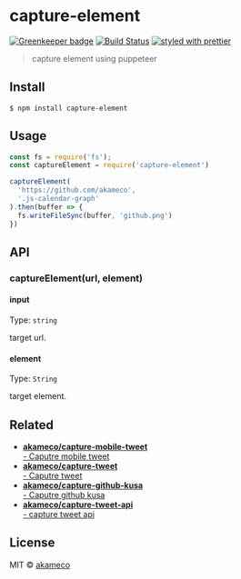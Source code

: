 # capture-element

[![Greenkeeper badge](https://badges.greenkeeper.io/akameco/capture-element.svg)](https://greenkeeper.io/)
[![Build Status](https://travis-ci.org/akameco/capture-element.svg?branch=master)](https://travis-ci.org/akameco/capture-element)
[![styled with prettier](https://img.shields.io/badge/styled_with-prettier-ff69b4.svg)](https://github.com/prettier/prettier)

> capture element using puppeteer


## Install

```
$ npm install capture-element
```


## Usage

```js
const fs = require('fs');
const captureElement = require('capture-element')

captureElement(
  'https://github.com/akameco',
  '.js-calendar-graph'
).then(buffer => {
  fs.writeFileSync(buffer, 'github.png')
})
```


## API

### captureElement(url, element)

#### input

Type: `string`

target url.

#### element

Type: `String`

target element.

## Related

* [**akameco/capture-mobile-tweet** <br> - Caputre mobile tweet](https://github.com/akameco/capture-mobile-tweet)
* [**akameco/capture-tweet** <br> - Caputre tweet](https://github.com/akameco/capture-tweet)
* [**akameco/capture-github-kusa** <br> - Caputre github kusa](https://github.com/akameco/capture-github-kusa)
* [**akameco/capture-tweet-api** <br> - capture tweet api](https://github.com/akameco/capture-tweet-api)

## License

MIT © [akameco](http://akameco.github.io)
